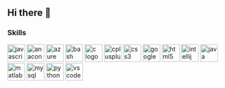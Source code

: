 ## Hi there 👋

<!--
**cscprojishnu/cscprojishnu** is a ✨ _special_ ✨ repository because its `README.md` (this file) appears on your GitHub profile.

Here are some ideas to get you started:

- 🌱 I’m currently doing B.Tech from Amrita Vishwa Vidyapeetham, Coimbatore and B.Sc from IIT Madras
- 👯 I’m looking to collaborate on any software development and space related projects.
- 📫 How to reach me: Email: cscprojishnu@gmail.com

-->
### Skills


<div align="left">
  <img src="https://cdn.jsdelivr.net/gh/devicons/devicon/icons/javascript/javascript-original.svg" height="40" alt="javascript logo"  />
   <img src="https://cdn.jsdelivr.net/gh/devicons/devicon/icons/anaconda/anaconda-original.svg" height="40" alt="anaconda logo"  />
   <img src="https://cdn.jsdelivr.net/gh/devicons/devicon/icons/azure/azure-original.svg" height="40" alt="azure logo"  />
   <img src="https://cdn.jsdelivr.net/gh/devicons/devicon/icons/bash/bash-original.svg" height="40" alt="bash logo"  />
   <img src="https://cdn.jsdelivr.net/gh/devicons/devicon/icons/c/c-original.svg" height="40" alt="c logo"  />
   <img src="https://cdn.jsdelivr.net/gh/devicons/devicon/icons/cplusplus/cplusplus-original.svg" height="40" alt="cplusplus logo"  />
   <img src="https://cdn.jsdelivr.net/gh/devicons/devicon/icons/css3/css3-original.svg" height="40" alt="css3 logo"  />
   <img src="https://cdn.jsdelivr.net/gh/devicons/devicon/icons/googlecloud/googlecloud-original.svg" height="40" alt="googlecloud logo"  />
   <img src="https://cdn.jsdelivr.net/gh/devicons/devicon/icons/html5/html5-original.svg" height="40" alt="html5 logo"  />
   <img src="https://cdn.jsdelivr.net/gh/devicons/devicon/icons/intellij/intellij-original.svg" height="40" alt="intellij logo"  />
   <img src="https://cdn.jsdelivr.net/gh/devicons/devicon/icons/java/java-original.svg" height="40" alt="java logo"  />
   <img src="https://cdn.jsdelivr.net/gh/devicons/devicon/icons/matlab/matlab-original.svg" height="40" alt="matlab logo"  />
   <img src="https://cdn.jsdelivr.net/gh/devicons/devicon/icons/mysql/mysql-original.svg" height="40" alt="mysql logo"  />
   <img src="https://cdn.jsdelivr.net/gh/devicons/devicon/icons/python/python-original.svg" height="40" alt="python logo"  />
   <img src="https://cdn.jsdelivr.net/gh/devicons/devicon/icons/vscode/vscode-original.svg" height="40" alt="vscode logo"  />
</div>
